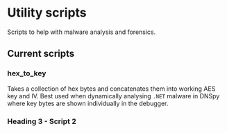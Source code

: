 # Utility scripts

Scripts to help with malware analysis and forensics.

## Current scripts

### hex_to_key

Takes a collection of hex bytes and concatenates them into working AES key and IV. Best used when dynamically analysing `.NET` malware in DNSpy where key bytes are shown individually in the debugger.

### Heading 3 - Script 2
